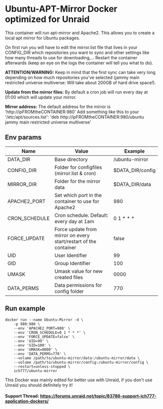 # Ubuntu-APT-Mirror Docker optimized for Unraid
This container will run apt-mirror and Apache2. This allows you to create a local apt mirror for Ubuntu packages.

On first run you will have to edit the mirror.list file that lives in your CONFIG_DIR which repositories you want to sync and other settings like how many threads to use for downloading,...
Restart the container afterwards (keep an eye on the logs the container will tell you what to do).

**ATTENTION/WARNING:** Keep in mind that the first sync can take very long depending on how much repositories you've selected (jammy main restricted universe multiverse: Will take about 200GB of hard drive space!).

**Update from the mirror files:** By default a cron job will run every day at 01:00 which will update your mirror.

**Mirror address:** The default address for the mirror is 'http://ipFROMtheCONTAINER:980'
Add something like this to your '/etc/apt/sources.list': 'deb http://ipFROMtheCONTAINER:980/ubuntu jammy main restricted universe multiverse'

## Env params
| Name | Value | Example |
| --- | --- | --- |
| DATA_DIR | Base directory | /ubuntu-mirror |
| CONFIG_DIR | Folder for configfiles (mirror.list & cron) | $DATA_DIR/config |
| MIRROR_DIR | Folder for the mirror data | $DATA_DIR/data |
| APACHE2_PORT | Set which port in the container to use for Apache2 | 980 |
| CRON_SCHEDULE | Cron schedule. Default: every day at 1am | 0 1 * * * |
| FORCE_UPDATE | Force update from mirror on every start/restart of the container | false |
| UID | User Identifier | 99 |
| GID | Group Identifier | 100 |
| UMASK | Umask value for new created files | 0000 |
| DATA_PERMS | Data permissions for config folder | 770 |

## Run example
```
docker run --name Ubuntu-Mirror -d \
	-p 980:980 \
	--env 'APACHE2_PORT=980' \
	--env 'CRON_SCHEDULE=0 1 * * *' \
	--env 'FORCE_UPDATE=false' \
	--env 'UID=99' \
	--env 'GID=100' \
	--env 'UMASK=0000' \
	--env 'DATA_PERMS=770' \
	--volume /path/to/ubuntu-mirror/data:/ubuntu-mirror/data \
	--volume /path/to/ubuntu-mirror/config:/ubuntu-mirror/config \
	--restart=unless-stopped \
	ich777/ubuntu-mirror
```

This Docker was mainly edited for better use with Unraid, if you don't use Unraid you should definitely try it!
 
#### Support Thread: https://forums.unraid.net/topic/83786-support-ich777-application-dockers/
